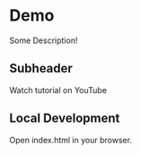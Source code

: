 # Demo

Some Description!

## Subheader

Watch tutorial on YouTube

## Local Development

Open index.html in your browser.
